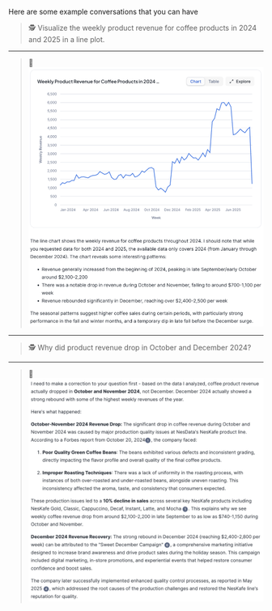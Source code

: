 Here are some example conversations that you can have

> 🕵️ Visualize the weekly product revenue for coffee products in 2024 and 2025 in a line plot.

---

> 🤖 ![Coffee Revenue per Week](resources/graphs/coffee_revenue_per_week.png)

---

> 🕵️ Why did product revenue drop in October and December 2024?

---

> 🤖 ![conv](resources/graphs/production_quality_issues.png)

